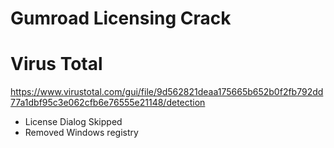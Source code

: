 # Gumroad Licensing Crack

# Virus Total
https://www.virustotal.com/gui/file/9d562821deaa175665b652b0f2fb792dd77a1dbf95c3e062cfb6e76555e21148/detection

- License Dialog Skipped
- Removed Windows registry
